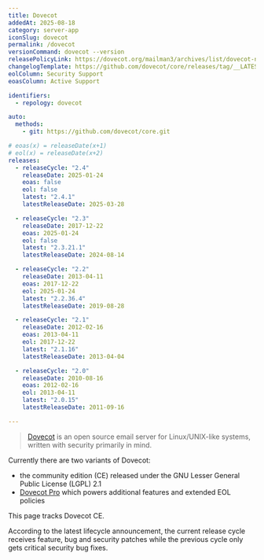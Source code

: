 ```yaml
---
title: Dovecot
addedAt: 2025-08-18
category: server-app
iconSlug: dovecot
permalink: /dovecot
versionCommand: dovecot --version
releasePolicyLink: https://dovecot.org/mailman3/archives/list/dovecot-news@dovecot.org/thread/3P45L76DOC3NKUNSSPIXQNKINGOCYH5K/
changelogTemplate: https://github.com/dovecot/core/releases/tag/__LATEST__
eolColumn: Security Support
eoasColumn: Active Support

identifiers:
  - repology: dovecot

auto:
  methods:
    - git: https://github.com/dovecot/core.git

# eoas(x) = releaseDate(x+1)
# eol(x) = releaseDate(x+2)
releases:
  - releaseCycle: "2.4"
    releaseDate: 2025-01-24
    eoas: false
    eol: false
    latest: "2.4.1"
    latestReleaseDate: 2025-03-28

  - releaseCycle: "2.3"
    releaseDate: 2017-12-22
    eoas: 2025-01-24
    eol: false
    latest: "2.3.21.1"
    latestReleaseDate: 2024-08-14

  - releaseCycle: "2.2"
    releaseDate: 2013-04-11
    eoas: 2017-12-22
    eol: 2025-01-24
    latest: "2.2.36.4"
    latestReleaseDate: 2019-08-28

  - releaseCycle: "2.1"
    releaseDate: 2012-02-16
    eoas: 2013-04-11
    eol: 2017-12-22
    latest: "2.1.16"
    latestReleaseDate: 2013-04-04

  - releaseCycle: "2.0"
    releaseDate: 2010-08-16
    eoas: 2012-02-16
    eol: 2013-04-11
    latest: "2.0.15"
    latestReleaseDate: 2011-09-16

---
```


> [Dovecot](https://dovecot.org/) is an open source email server for Linux/UNIX-like systems,
> written with security primarily in mind.

Currently there are two variants of Dovecot:

- the community edition (CE) released under the GNU Lesser General Public License (LGPL) 2.1
- [Dovecot Pro](https://www.dovecotpro.com/) which powers additional features and extended EOL policies

This page tracks Dovecot CE.

According to the latest lifecycle announcement, the current release cycle receives feature, bug and
security patches while the previous cycle only gets critical security bug fixes.
